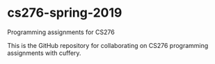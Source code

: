 # cs276-spring-2019
Programming assignments for CS276

This is the GitHub repository for collaborating on CS276 programming assignments with cuffery.
